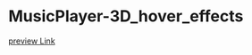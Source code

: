 # MusicPlayer-3D_hover_effects

[preview Link](https://starlikerain.github.io/MusicPlayer-3D_hover_effects/)
